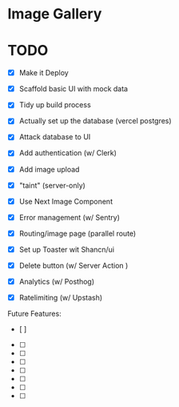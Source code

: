 # Image Gallery

# TODO
- [x] Make it Deploy
- [x] Scaffold basic UI with mock data
- [x] Tidy up build process
- [x] Actually set up the database (vercel postgres)
- [x] Attack database to UI
- [x] Add authentication (w/ Clerk)
- [x] Add image upload
- [x] "taint" (server-only)
- [x] Use Next Image Component
- [x] Error management (w/ Sentry)
- [x] Routing/image page (parallel route)
- [x] Set up Toaster wit Shancn/ui 
- [x] Delete button (w/ Server Action )
- [x] Analytics (w/ Posthog)
- [x] Ratelimiting (w/ Upstash)


Future Features:
- [ ]
- [ ]
- [ ]
- [ ]
- [ ]
- [ ]
- [ ]
- [ ]